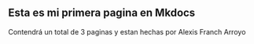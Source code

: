 ## Esta es mi primera pagina en Mkdocs
Contendrá un total de 3 paginas y estan hechas por Alexis Franch Arroyo

